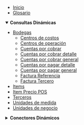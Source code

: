 - [Inicio](README.md)
- [Glosario](Glosario.md)

<details open>
  <summary><strong>Consultas Dinámicas</strong></summary>

  - [Bodegas](Consulta/bd.md)
    - [Centros de costos](Consulta/cc.md)
    - [Centros de operación](Consulta/co.md)
    - [Cuentas por cobrar](Consulta/cc.md)
    - [Cuentas por cobrar detalle](Consulta/ccd.md)
    - [Cuentas por cobrar general](Consulta/ccg.md)
    - [Cuentas por pagar detalle](Consulta/cpd.md)
    - [Cuentas por pagar general](Consulta/cpg.md)
    - [Factura Referencia](Consulta/fr.md)
    - [Factura Tercero](Consulta/ft.md)
  - [Items](Consulta/item.md)
  - [Item Precio POS](Consulta/itempreciopos.md)
  - [Terceros](Consulta/tercero.md)
  - [Unidades de medida](Consulta/um.md)
  - [Unidades de negocio](Consulta/un.md)
</details>

<details>
  <summary><strong>Conectores Dinámicos</strong></summary>

  - [Factura Venta](Conectores/fv.md)
  - [Factura Venta VD](Conectores/fvd.md)
  - [Factura Venta POS VDP](Conectores/fvp.md)
  - [Notas Credito NSX](Conectores/ncnsx.md)
  - [Remisión FE](Conectores/rfe.md)
  - [Tercero Cliente](Conectores/tc.md)
  - [Ventas Contado VC](Conectores/vc.md)
</details>
